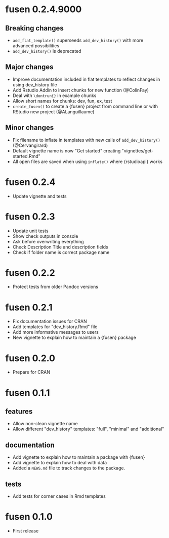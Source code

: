 # fusen 0.2.4.9000

## Breaking changes

* `add_flat_template()` superseeds `add_dev_history()` with more advanced possibilities
* `add_dev_history()` is deprecated

## Major changes

* Improve documentation included in flat templates to reflect changes in using dev_history file
* Add Rstudio Addin to insert chunks for new function (@ColinFay)
* Deal with `\dontrun{}` in example chunks
* Allow short names for chunks: dev, fun, ex, test
* `create_fusen()` to create a {fusen} project from command line or with RStudio new project (@ALanguillaume)

## Minor changes

* Fix filename to inflate in templates with new calls of `add_dev_history()` (@Cervangirard)
* Default vignette name is now "Get started" creating "vignettes/get-started.Rmd"
* All open files are saved when using `inflate()` where {rstudioapi} works

# fusen 0.2.4

* Update vignette and tests

# fusen 0.2.3

* Update unit tests
* Show check outputs in console
* Ask before overwriting everything
* Check Description Title and description fields
* Check if folder name is correct package name

# fusen 0.2.2

* Protect tests from older Pandoc versions

# fusen 0.2.1

* Fix documentation issues for CRAN
* Add templates for "dev_history.Rmd" file
* Add more informative messages to users
* New vignette to explain how to maintain a {fusen} package

# fusen 0.2.0

* Prepare for CRAN

# fusen 0.1.1

## features

* Allow non-clean vignette name
* Allow different "dev_history" templates: "full", "minimal" and "additional"

## documentation

* Add vignette to explain how to maintain a package with {fusen}
* Add vignette to explain how to deal with data
* Added a `NEWS.md` file to track changes to the package.

## tests

* Add tests for corner cases in Rmd templates

# fusen 0.1.0

* First release
